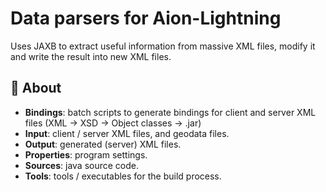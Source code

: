# Data parsers for Aion-Lightning

Uses JAXB to extract useful information from massive XML files, modify it and write the result into new XML files.

## 🧐 About <a name = "about"></a>
- **Bindings**: batch scripts to generate bindings for client and server XML files (XML -> XSD -> Object classes -> .jar)
- **Input**: client / server XML files, and geodata files.
- **Output**: generated (server) XML files.
- **Properties**: program settings.
- **Sources**: java source code.
- **Tools**: tools / executables for the build process.
